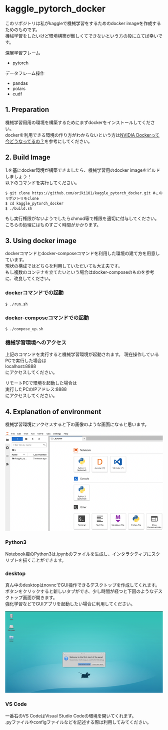 # kaggle_pytorch_docker
このリポジトリは私がkaggleで機械学習をするためのdocker imageを作成するためのものです。  
機械学習をしたいけど環境構築が難しくてできないという方の役に立てば幸いです。

深層学習フレーム
- pytorch

データフレーム操作
- pandas
- polars
- cudf

## 1. Preparation
機械学習用用の環境を構築するためにまずdockerをインストールしてください。  
dockerを利用できる環境の作り方がわからないという方は[NVIDIA Dockerって今どうなってるの？](https://medium.com/nvidiajapan/nvidia-docker-%E3%81%A3%E3%81%A6%E4%BB%8A%E3%81%A9%E3%81%86%E3%81%AA%E3%81%A3%E3%81%A6%E3%82%8B%E3%81%AE-20-09-%E7%89%88-558fae883f44)を参考にしてください。

## 2. Build Image
1.を基にdocker環境が構築できましたら、機械学習用のdocker imageをビルドしましょう！  
以下のコマンドを実行してください。
```
$ git clone https://github.com/oriki101/kaggle_pytorch_docker.git #このリポジトリをclone
$ cd kaggle_pytorch_docker
$ ./build.sh
```
もし実行権限がないようでしたらchmod等で権限を適切に付与してください。  
こちらの処理にはものすごく時間がかかります。

## 3. Using docker image
dockerコマンドとdocker-composeコマンドを利用した環境の建て方を用意しています。  
現状の構成ではどちらを利用していただいても大丈夫です。  
もし複数のコンテナを立てたいという場合はdocker-composeのものを参考に、改良してください。

### dockerコマンドでの起動
```
$ ./run.sh
```
### docker-composeコマンドでの起動
```
$ ./compose_up.sh
```

### 機械学習環境へのアクセス
上記のコマンドを実行すると機械学習環境が起動されます。
現在操作しているPCで実行した場合は  
localhost:8888  
にアクセスしてください。  

リモートPCで環境を起動した場合は  
実行したPCのIPアドレス:8888  
にアクセスしてください。

## 4. Explanation of environment
機械学習環境にアクセスすると下の画像のような画面になると思います。

![preview](./fig/view.png)

### Python3
Notebook欄のPython3は.ipynbのファイルを生成し、インタラクティブにスクリプトを描くことができます。

### desktop
真ん中のdesktopはnovncでGUI操作できるデスクトップを作成してくれます。  
ボタンをクリックすると新しいタブができ、少し時間が経つと下図のようなデスクトップ画面が開きます。  
強化学習などでGUIアプリを起動したい場合に利用してください。

![novnc](./fig/novnc.png)

### VS Code
一番右のVS CodeはVisual Studio Codeの環境を開いてくれます。  
.pyファイルやconfigファイルなどを記述する際は利用してみてください。
